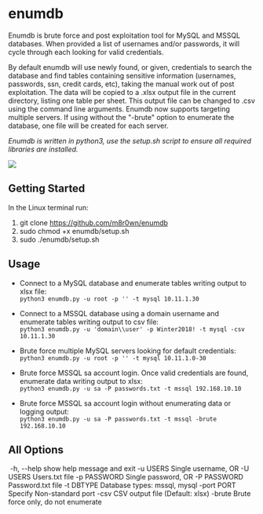 # enumdb
Enumdb is brute force and post exploitation tool for MySQL and MSSQL databases. When provided a list of usernames and/or passwords, it will cycle through each looking for valid credentials.

By default enumdb will use newly found, or given, credentials to search the database and find tables containing sensitive information (usernames, passwords, ssn, credit cards, etc), taking the manual work out of post exploitation. The data will be copied to a .xlsx output file in the current directory, listing one table per sheet. This output file can be changed to .csv using the command line arguments. Enumdb now supports targeting multiple servers. If using without the "-brute" option to enumerate the database, one file will be created for each server.

*Enumdb is written in python3, use the setup.sh script to ensure all required libraries are installed.*

![](https://user-images.githubusercontent.com/13889819/35242124-ad8e3d9e-ff86-11e7-8f50-bfe2f20160cd.gif)

## Getting Started
In the Linux terminal run:
1. git clone https://github.com/m8r0wn/enumdb
2. sudo chmod +x enumdb/setup.sh
3. sudo ./enumdb/setup.sh

## Usage
* Connect to a MySQL database and enumerate tables writing output to xlsx file:<br>
`python3 enumdb.py -u root -p '' -t mysql 10.11.1.30`

* Connect to a MSSQL database using a domain username and enumerate tables writing output to csv file:<br>
`python3 enumdb.py -u 'domain\\user' -p Winter2018! -t mysql -csv 10.11.1.30`

* Brute force multiple MySQL servers looking for default credentials:<br>
`python3 enumdb.py -u root -p '' -t mysql 10.11.1.0-30`

* Brute force MSSQL sa account login. Once valid credentials are found, enumerate data writing output to xlsx:<br>
`python3 enumdb.py -u sa -P passwords.txt -t mssql 192.168.10.10`

* Brute force MSSQL sa account login without enumerating data or logging output:<br>
`python3 enumdb.py -u sa -P passwords.txt -t mssql -brute 192.168.10.10`

## All Options
﻿      -h, --help   show help message and exit
       -u USERS     Single username, OR
       -U USERS     Users.txt file
       -p PASSWORD  Single password, OR
       -P PASSWORD  Password.txt file
       -t DBTYPE    Database types: mssql, mysql
       -port PORT   Specify Non-standard port
       -csv         CSV output file (Default: xlsx)
       -brute       Brute force only, do not enumerate
